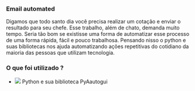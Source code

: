 ### Email automated

Digamos que todo santo dia você precisa realizar um cotação e enviar o resultado para seu chefe. Esse trabalho, além de chato, demanda muito tempo. Seria tão bom se existisse uma forma de automatizar esse processo de uma forma rápida, fácil e pouco trabalhosa. Pensando nisso o python e suas bibliotecas nos ajuda
automatizando ações repetitivas do cotidiano da maioria das pessoas que utilizam tecnologia. 

### O que foi utilizado ? 

- <img src="https://img.icons8.com/color/24/000000/python--v2.png"/> Python e sua biblioteca PyAautogui

